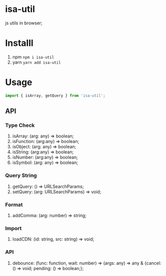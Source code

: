 # isa-util

js utils in browser;

# Installl

1. npm
   `npm i isa-util`
2. yarn
   `yarn add isa-util`

# Usage

```js
import { isArray, getQuery } from 'isa-util';
```

## API

### Type Check

1. isArray: (arg: any) => boolean;
2. isFunction: (arg:any) => boolean;
3. isObject: (arg: any) => boolean;
4. isString: (arg:any) => boolean;
5. isNumber: (arg:any) => boolean;
6. isSymbol: (arg: any) => boolean;

### Query String

1. getQuery: () => URLSearchParams;
2. setQuery: (arg: URLSearchParams) => void;

### Format

1. addComma: (arg: number) => string;

### Import

1. loadCDN: (id: string, src: string) => void;

### API

1. debounce: (func: function, wait: number) => (args: any) => any & {cancel: () => void; pending: () => boolean;};
